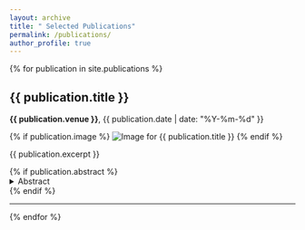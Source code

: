 ```yaml
---
layout: archive
title: " Selected Publications"
permalink: /publications/
author_profile: true
---
```



{% for publication in site.publications %}
<div class="publication-item">
    <h2>{{ publication.title }}</h2>
    <p><strong>{{ publication.venue }}</strong>, {{ publication.date | date: "%Y-%m-%d" }}</p>
    {% if publication.image %}
    <img src="{{ publication.image }}" alt="Image for {{ publication.title }}" style="max-width: 300px;">
    {% endif %}
    <p>{{ publication.excerpt }}</p>
    {% if publication.abstract %}
    <details>
      <summary>Abstract</summary>
      <p>{{ publication.abstract }}</p>
    </details>
    {% endif %}
</div>
<hr>
{% endfor %}
